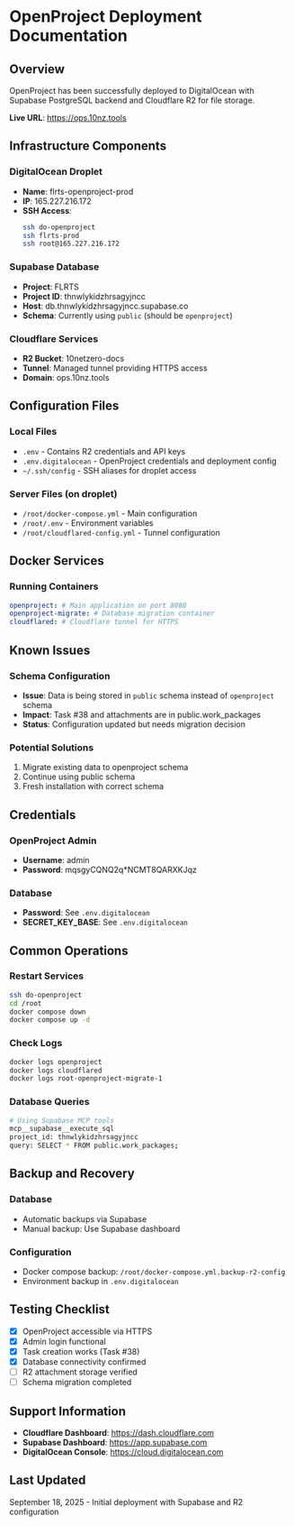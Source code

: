 # OpenProject Deployment Documentation

## Overview

OpenProject has been successfully deployed to DigitalOcean with Supabase
PostgreSQL backend and Cloudflare R2 for file storage.

**Live URL**: https://ops.10nz.tools

## Infrastructure Components

### DigitalOcean Droplet

- **Name**: flrts-openproject-prod
- **IP**: 165.227.216.172
- **SSH Access**:
  ```bash
  ssh do-openproject
  ssh flrts-prod
  ssh root@165.227.216.172
  ```

### Supabase Database

- **Project**: FLRTS
- **Project ID**: thnwlykidzhrsagyjncc
- **Host**: db.thnwlykidzhrsagyjncc.supabase.co
- **Schema**: Currently using `public` (should be `openproject`)

### Cloudflare Services

- **R2 Bucket**: 10netzero-docs
- **Tunnel**: Managed tunnel providing HTTPS access
- **Domain**: ops.10nz.tools

## Configuration Files

### Local Files

- `.env` - Contains R2 credentials and API keys
- `.env.digitalocean` - OpenProject credentials and deployment config
- `~/.ssh/config` - SSH aliases for droplet access

### Server Files (on droplet)

- `/root/docker-compose.yml` - Main configuration
- `/root/.env` - Environment variables
- `/root/cloudflared-config.yml` - Tunnel configuration

## Docker Services

### Running Containers

```yaml
openproject: # Main application on port 8080
openproject-migrate: # Database migration container
cloudflared: # Cloudflare tunnel for HTTPS
```

## Known Issues

### Schema Configuration

- **Issue**: Data is being stored in `public` schema instead of `openproject`
  schema
- **Impact**: Task #38 and attachments are in public.work_packages
- **Status**: Configuration updated but needs migration decision

### Potential Solutions

1. Migrate existing data to openproject schema
2. Continue using public schema
3. Fresh installation with correct schema

## Credentials

### OpenProject Admin

- **Username**: admin
- **Password**: mqsgyCQNQ2q\*NCMT8QARXKJqz

### Database

- **Password**: See `.env.digitalocean`
- **SECRET_KEY_BASE**: See `.env.digitalocean`

## Common Operations

### Restart Services

```bash
ssh do-openproject
cd /root
docker compose down
docker compose up -d
```

### Check Logs

```bash
docker logs openproject
docker logs cloudflared
docker logs root-openproject-migrate-1
```

### Database Queries

```bash
# Using Supabase MCP tools
mcp__supabase__execute_sql
project_id: thnwlykidzhrsagyjncc
query: SELECT * FROM public.work_packages;
```

## Backup and Recovery

### Database

- Automatic backups via Supabase
- Manual backup: Use Supabase dashboard

### Configuration

- Docker compose backup: `/root/docker-compose.yml.backup-r2-config`
- Environment backup in `.env.digitalocean`

## Testing Checklist

- [x] OpenProject accessible via HTTPS
- [x] Admin login functional
- [x] Task creation works (Task #38)
- [x] Database connectivity confirmed
- [ ] R2 attachment storage verified
- [ ] Schema migration completed

## Support Information

- **Cloudflare Dashboard**: https://dash.cloudflare.com
- **Supabase Dashboard**: https://app.supabase.com
- **DigitalOcean Console**: https://cloud.digitalocean.com

## Last Updated

September 18, 2025 - Initial deployment with Supabase and R2 configuration
